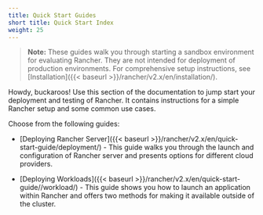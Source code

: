 ```yaml
---
title: Quick Start Guides
short title: Quick Start Index
weight: 25
---
```

>**Note:** These guides walk you through starting a sandbox environment for evaluating Rancher. They are not intended for deployment of production environments. For comprehensive setup instructions, see [Installation]({{< baseurl >}}/rancher/v2.x/en/installation/).

Howdy, buckaroos! Use this section of the documentation to jump start your deployment and testing of Rancher. It contains instructions for a simple Rancher setup and some common use cases.

Choose from the following guides:

- [Deploying Rancher Server]({{< baseurl >}}/rancher/v2.x/en/quick-start-guide/deployment/) - This guide walks you through the launch and configuration of Rancher server and presents options for different cloud providers.

- [Deploying Workloads]({{< baseurl >}}/rancher/v2.x/en/quick-start-guide//workload/) - This guide shows you how to launch an application within Rancher and offers two methods for making it available outside of the cluster.
